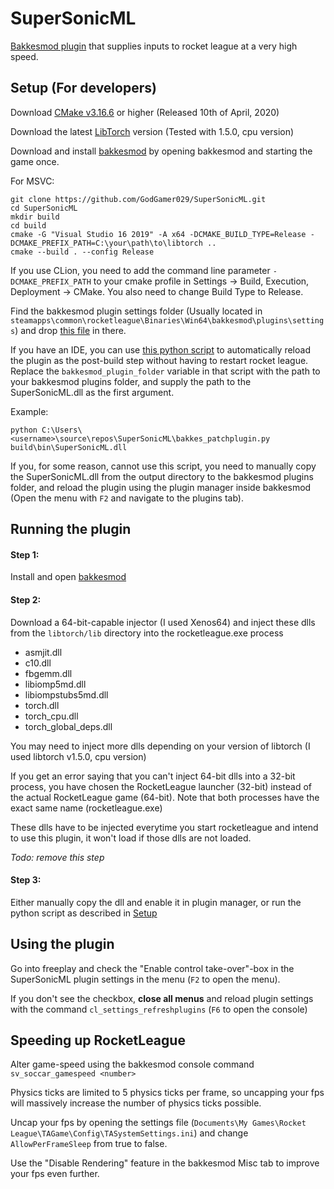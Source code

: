 # SuperSonicML
[Bakkesmod plugin](https://bakkesmod.com) that supplies inputs to rocket league at a very high speed.

## Setup (For developers)
Download [CMake v3.16.6](https://cmake.org/download/) or higher (Released 10th of April, 2020)

Download the latest [LibTorch](https://download.pytorch.org/libtorch/cpu/libtorch-win-shared-with-deps-1.5.0.zip) version (Tested with 1.5.0, cpu version)

Download and install [bakkesmod](https://bakkesmod.com) by opening bakkesmod and starting the game once.

For MSVC:
```commandline
git clone https://github.com/GodGamer029/SuperSonicML.git
cd SuperSonicML
mkdir build
cd build
cmake -G "Visual Studio 16 2019" -A x64 -DCMAKE_BUILD_TYPE=Release -DCMAKE_PREFIX_PATH=C:\your\path\to\libtorch ..
cmake --build . --config Release
```

If you use CLion, you need to add the command line parameter `-DCMAKE_PREFIX_PATH` to your cmake profile in Settings -> Build, Execution, Deployment -> CMake. You also need to change Build Type to Release.

Find the bakkesmod plugin settings folder (Usually located in `steamapps\common\rocketleague\Binaries\Win64\bakkesmod\plugins\settings`) and drop [this file](https://raw.githubusercontent.com/GodGamer029/SuperSonicML/master/resources/supersonicml.set) in there.

If you have an IDE, you can use [this python script](https://pastebin.com/cs6i2gQD) to automatically reload the plugin as the post-build step without having to restart rocket league.
Replace the `bakkesmod_plugin_folder` variable in that script with the path to your bakkesmod plugins folder, and supply the path to the SuperSonicML.dll as the first argument.

Example:
```commandline
python C:\Users\<username>\source\repos\SuperSonicML\bakkes_patchplugin.py build\bin\SuperSonicML.dll
```

If you, for some reason, cannot use this script, you need to manually copy the SuperSonicML.dll from the output directory to the bakkesmod plugins folder, and reload the plugin using the plugin manager inside bakkesmod (Open the menu with `F2` and navigate to the plugins tab).

## Running the plugin
#### Step 1:
Install and open [bakkesmod](https://bakkesmod.com) 

#### Step 2:
Download a 64-bit-capable injector (I used Xenos64) and inject these dlls from the `libtorch/lib` directory into the rocketleague.exe process
 - asmjit.dll
 - c10.dll
 - fbgemm.dll
 - libiomp5md.dll
 - libiompstubs5md.dll
 - torch.dll
 - torch_cpu.dll
 - torch_global_deps.dll
 
You may need to inject more dlls depending on your version of libtorch (I used libtorch v1.5.0, cpu version)
 
If you get an error saying that you can't inject 64-bit dlls into a 32-bit process, you have chosen the RocketLeague launcher (32-bit) instead of the actual RocketLeague game (64-bit). Note that both processes have the exact same name (rocketleague.exe)

These dlls have to be injected everytime you start rocketleague and intend to use this plugin, it won't load if those dlls are not loaded.

*Todo: remove this step*

#### Step 3:

Either manually copy the dll and enable it in plugin manager, or run the python script as described in [Setup](#setup-for-developers)

## Using the plugin

Go into freeplay and check the "Enable control take-over"-box in the SuperSonicML plugin settings in the menu (`F2` to open the menu).

If you don't see the checkbox, **close all menus** and reload plugin settings with the command `cl_settings_refreshplugins` (`F6` to open the console)

## Speeding up RocketLeague

Alter game-speed using the bakkesmod console command `sv_soccar_gamespeed <number>`

Physics ticks are limited to 5 physics ticks per frame, so uncapping your fps will massively increase the number of physics ticks possible. 

Uncap your fps by opening the settings file (`Documents\My Games\Rocket League\TAGame\Config\TASystemSettings.ini`) and change `AllowPerFrameSleep` from true to false.

Use the "Disable Rendering" feature in the bakkesmod Misc tab to improve your fps even further.  